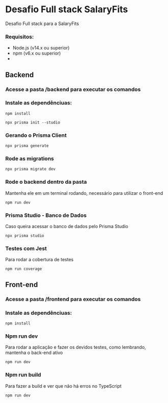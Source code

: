 # Desafio Full stack SalaryFits
Desafio Full stack para a SalaryFits

### Requisitos:
 - Node.js (v14.x ou superior)
 - npm (v6.x ou superior)
 - 
## Backend
### Acesse a pasta /backend para executar os comandos

### Instale as dependênciuas:
```
npm install
```

```
npx prisma init --studio
```

### Gerando o Prisma Client
```
npx prisma generate
```

### Rode as migrations
```
npx prisma migrate dev
```

### Rode o backend dentro da pasta
Mantenha ele em um terminal rodando, necessário para utilizar o front-end
```
npm run dev
```

### Prisma Studio - Banco de Dados
Caso queira acessar o banco de dados pelo Prisma Studio
```
npx prisma studio
```

### Testes com Jest
Para rodar a cobertura de testes
```
npm run coverage
```

## Front-end
### Acesse a pasta /frontend para executar os comandos

### Instale as dependênciuas:
```
npm install
```

### Npm run dev
Para rodar a aplicação e fazer os devidos testes, como lembrando, mantenha o back-end ativo
```
npm run dev
```

### Npm run build
Para fazer a build e ver que não há erros no TypeScript
```
npm run dev
```

